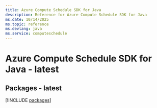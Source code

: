 ```yaml
---
title: Azure Compute Schedule SDK for Java
description: Reference for Azure Compute Schedule SDK for Java
ms.date: 10/14/2025
ms.topic: reference
ms.devlang: java
ms.service: computeschedule
---
```

# Azure Compute Schedule SDK for Java - latest
## Packages - latest
[!INCLUDE [packages](compute-schedule-index.md)]